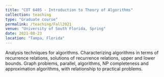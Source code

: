 ```yaml
---
title: "COT 6405 - Introduction to Theory of Algorithms"
collection: teaching
type: "Graduate course"
permalink: /teaching/Fall2021
venue: "University of South Florida, Spring"
date: 2021-08-23
location: "Tampa, Florida"
---
```


Analysis techniques for algorithms. Characterizing algorithms in terms of recurrence relations, solutions of recurrence relations, upper and lower bounds. Graph problems, parallel, algorithms, NP completeness and approximation algorithms, with relationship to practical problems.
